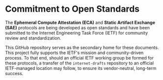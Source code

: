 # Commitment to Open Standards

The **Ephemeral Compute Attestation (ECA)** and **Static Artifact Exchange (SAE)** protocols are being developed as open standards and have been submitted to the Internet Engineering Task Force (IETF) for community review and standardization.

This GitHub repository serves as the secondary home for these documents. This project fully supports the IETF's mission and community-driven process. To that end, should an official IETF working group be formed for these protocols, a transfer of the `internet-drafts` repository to an official IETF-managed location may follow, to ensure its vendor-neutral, long-term success.
